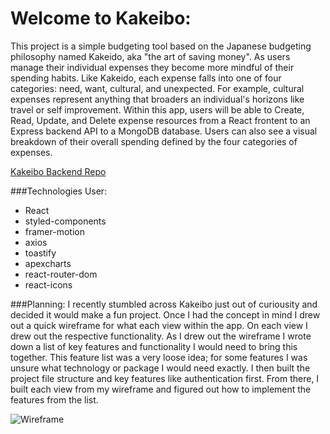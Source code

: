# Welcome to Kakeibo:
This project is a simple budgeting tool based on the Japanese budgeting philosophy named Kakeido, aka "the art of saving money". As users manage their individual expenses they become more mindful of their spending habits. Like Kakeido, each expense falls into one of four categories: need, want, cultural, and unexpected. For example, cultural expenses represent anything that broaders an individual's horizons like travel or self improvement. Within this app, users will be able to Create, Read, Update, and Delete expense resources from a React frontent to an Express backend API to a MongoDB database. Users can also see a visual breakdown of their overall spending defined by the four categories of expenses.   

[Kakeibo Backend Repo](https://github.com/matthewhiggins415/kakeibobackend)

###Technologies User: 
- React 
- styled-components
- framer-motion
- axios
- toastify
- apexcharts
- react-router-dom
- react-icons

###Planning: 
I recently stumbled across Kakeibo just out of curiousity and decided it would make a fun project. Once I had the concept in mind I drew out a quick wireframe for what each view within the app. On each view I drew out the respective functionality. As I drew out the wireframe I wrote down a list of key features and functionality I would need to bring this together. This feature list was a very loose idea; for some features I was unsure what technology or package I would need exactly. I then built the project file structure and key features like authentication first. From there, I built each view from my wireframe and figured out how to implement the features from the list. 

![Wireframe](https://user-images.githubusercontent.com/67120920/157351099-f944a781-0d82-4015-a02a-5f2f14e1734d.jpg)
